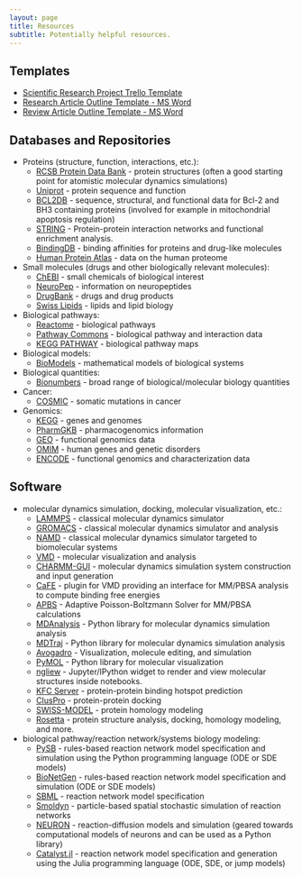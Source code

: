 ```yaml
---
layout: page
title: Resources
subtitle: Potentially helpful resources.
---
```


## Templates

* [Scientific Research Project Trello Template](https://trello.com/templates/project-management/scientific-research-project-template-GBnhFbVr)
* [Research Article Outline Template - MS Word](https://docs.google.com/document/d/1Lnm4vBguRAh71Nem0pjfa67WBuhIPRp1/edit?usp=sharing&ouid=101304454590803644776&rtpof=true&sd=true)
* [Review Article Outline Template - MS Word](https://docs.google.com/document/d/1fz8BFixCmFOKDLaDvGhAnLZhJt-CpYMc/edit?usp=sharing&ouid=101304454590803644776&rtpof=true&sd=true)

## Databases and Repositories

* Proteins (structure, function, interactions, etc.):
  * [RCSB Protein Data Bank](https://www.rcsb.org/) - protein structures (often a good starting point for atomistic molecular dynamics simulations)
  * [Uniprot](https://www.uniprot.org/) - protein sequence and function
  * [BCL2DB](https://bcl2db.lyon.inserm.fr/BCL2DB/) - sequence, structural, and functional data for Bcl-2 and BH3 containing proteins (involved for example in mitochondrial apoptosis regulation)
  * [STRING](https://string-db.org/) - Protein-protein interaction networks and functional enrichment analysis.
  * [BindingDB](https://www.bindingdb.org/bind/index.jsp) - binding affinities for proteins and drug-like molecules
  * [Human Protein Atlas](https://www.proteinatlas.org/) - data on the human proteome
* Small molecules (drugs and other biologically relevant molecules):
  * [ChEBI](https://www.ebi.ac.uk/chebi/init.do) - small chemicals of biological interest
  * [NeuroPep](http://isyslab.info/NeuroPep/) - information on neuropeptides
  * [DrugBank](https://go.drugbank.com/) - drugs and drug products
  * [Swiss Lipids](http://www.swisslipids.org/#/) - lipids and lipid biology
* Biological pathways:
  * [Reactome](https://reactome.org/) - biological pathways
  * [Pathway Commons](https://www.pathwaycommons.org/) - biological pathway and interaction data
  * [KEGG PATHWAY](https://www.genome.jp/kegg/pathway.html) - biological pathway maps
* Biological models:
  * [BioModels](https://www.ebi.ac.uk/biomodels/) - mathematical models of biological systems
* Biological quantities:  
  * [Bionumbers](https://bionumbers.hms.harvard.edu/search.aspx) - broad range of biological/molecular biology quantities
* Cancer:
  * [COSMIC](https://cancer.sanger.ac.uk/cosmic) - somatic mutations in cancer
* Genomics:
  * [KEGG](https://www.genome.jp/kegg/) - genes and genomes
  * [PharmGKB](https://www.pharmgkb.org/) - pharmacogenomics information
  * [GEO](https://www.ncbi.nlm.nih.gov/geo/) - functional genomics data
  * [OMIM](https://www.omim.org/) - human genes and genetic disorders
  * [ENCODE](https://www.encodeproject.org/) - functional genomics and characterization data

## Software
* molecular dynamics simulation, docking, molecular visualization, etc.:
  * [LAMMPS](https://www.lammps.org/) - classical molecular dynamics simulator
  * [GROMACS](https://www.gromacs.org/) - classical molecular dynamics simulator and analysis
  * [NAMD](https://www.ks.uiuc.edu/Research/namd/) - classical molecular dynamics simulator targeted to biomolecular systems
  * [VMD](https://www.ks.uiuc.edu/Research/vmd/) - molecular visualization and analysis
  * [CHARMM-GUI](https://www.charmm-gui.org/) - molecular dynamics simulation system construction and input generation
  * [CaFE](https://github.com/HuiLiuCode/CaFE_Plugin) - plugin for VMD providing an interface for MM/PBSA analysis to compute binding free energies
  * [APBS](https://www.poissonboltzmann.org/) - Adaptive Poisson-Boltzmann Solver for MM/PBSA calculations
  * [MDAnalysis](https://www.mdanalysis.org/) - Python library for molecular dynamics simulation analysis
  * [MDTraj](https://www.mdtraj.org/1.9.8.dev0/index.html) - Python library for molecular dynamics simulation analysis
  * [Avogadro](https://avogadro.cc/) - Visualization, molecule editing, and simulation
  * [PyMOL](https://pymol.org/2/) - Python library for molecular visualization
  * [ngliew](https://github.com/nglviewer/nglview) - Jupyter/IPython widget to render and view molecular structures inside notebooks.
  * [KFC Server](https://mitchell-web.ornl.gov/KFC_Server/index.php) - protein-protein binding hotspot prediction
  * [ClusPro](https://cluspro.bu.edu/login.php) - protein-protein docking
  * [SWISS-MODEL](https://swissmodel.expasy.org/) - protein homology modeling
  * [Rosetta](https://www.rosettacommons.org/software) - protein structure analysis, docking, homology modeling, and more. 
* biological pathway/reaction network/systems biology modeling:
  * [PySB](https://pysb.org/) - rules-based reaction network model specification and simulation using the Python programming language (ODE or SDE models)
  * [BioNetGen](https://bionetgen.org/) - rules-based reaction network model specification and simulation (ODE or SDE models)
  * [SBML](https://synonym.caltech.edu/) - reaction network model specification
  * [Smoldyn](https://www.smoldyn.org/) - particle-based spatial stochastic simulation of reaction networks
  * [NEURON](https://www.neuron.yale.edu/neuron/) - reaction-diffusion models and simulation (geared towards computational models of neurons and can be used as a Python library)
  * [Catalyst.jl](https://juliapackages.com/p/catalyst) -  reaction network model specification and generation using the Julia programming language (ODE, SDE, or jump models)
